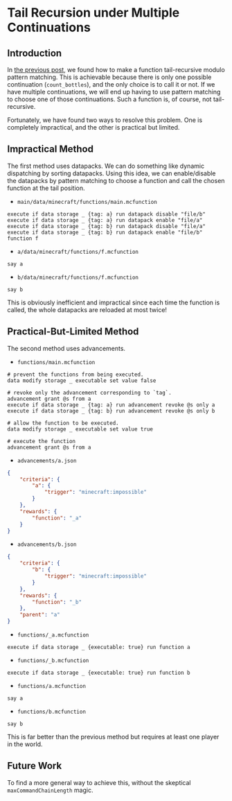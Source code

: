 # Tail Recursion under Multiple Continuations

## Introduction

In [the previous post](https://github.com/intsuc/blog/blob/main/posts/2021-08-14.md), we found how to make a function tail-recursive modulo pattern matching.
This is achievable because there is only one possible continuation (`count_bottles`), and the only choice is to call it or not.
If we have multiple continuations, we will end up having to use pattern matching to choose one of those continuations.
Such a function is, of course, not tail-recursive.

Fortunately, we have found two ways to resolve this problem.
One is completely impractical, and the other is practical but limited.

## Impractical Method

The first method uses datapacks.
We can do something like dynamic dispatching by sorting datapacks.
Using this idea, we can enable/disable the datapacks by pattern matching to choose a function and call the chosen function at the tail position.

- `main/data/minecraft/functions/main.mcfunction`
```mcfunction
execute if data storage _ {tag: a} run datapack disable "file/b"
execute if data storage _ {tag: a} run datapack enable "file/a"
execute if data storage _ {tag: b} run datapack disable "file/a"
execute if data storage _ {tag: b} run datapack enable "file/b"
function f
```
- `a/data/minecraft/functions/f.mcfunction`
```mcfunction
say a
```
- `b/data/minecraft/functions/f.mcfunction`
```mcfunction
say b
```

This is obviously inefficient and impractical since each time the function is called, the whole datapacks are reloaded at most twice!

## Practical-But-Limited Method

The second method uses advancements.

- `functions/main.mcfunction`
```mcfunction
# prevent the functions from being executed.
data modify storage _ executable set value false

# revoke only the advancement corresponding to `tag`.
advancement grant @s from a
execute if data storage _ {tag: a} run advancement revoke @s only a
execute if data storage _ {tag: b} run advancement revoke @s only b

# allow the function to be executed.
data modify storage _ executable set value true

# execute the function
advancement grant @s from a
```
- `advancements/a.json`
```json
{
    "criteria": {
        "a": {
            "trigger": "minecraft:impossible"
        }
    },
    "rewards": {
        "function": "_a"
    }
}
```
- `advancements/b.json`
```json
{
    "criteria": {
        "b": {
            "trigger": "minecraft:impossible"
        }
    },
    "rewards": {
        "function": "_b"
    },
    "parent": "a"
}
```
- `functions/_a.mcfunction`
```mcfunction
execute if data storage _ {executable: true} run function a
```
- `functions/_b.mcfunction`
```mcfunction
execute if data storage _ {executable: true} run function b
```
- `functions/a.mcfunction`
```mcfunction
say a
```
- `functions/b.mcfunction`
```mcfunction
say b
```

This is far better than the previous method but requires at least one player in the world.

## Future Work

To find a more general way to achieve this, without the skeptical `maxCommandChainLength` magic.
